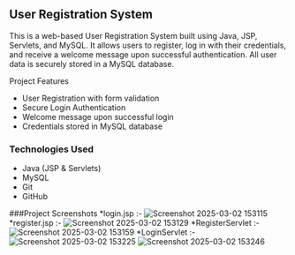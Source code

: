 ## User Registration System

This is a web-based User Registration System built using Java, JSP, Servlets, and MySQL. 
It allows users to register, log in with their credentials, and receive a welcome message upon successful authentication. 
All user data is securely stored in a MySQL database.



Project Features

* User Registration with form validation
* Secure Login Authentication
* Welcome message upon successful login
* Credentials stored in MySQL database

### Technologies Used

* Java (JSP & Servlets)
* MySQL
* Git
* GitHub

###Project Screenshots
  *login.jsp :-
![Screenshot 2025-03-02 153115](https://github.com/user-attachments/assets/dbf08aea-6875-4e1a-8279-d5839369dbbe)
  *register.jsp :-
![Screenshot 2025-03-02 153129](https://github.com/user-attachments/assets/632af57b-cb33-4c63-86cf-e3f4ee08bb11)
*RegisterServlet :-
![Screenshot 2025-03-02 153159](https://github.com/user-attachments/assets/29495eac-2105-48b9-90a3-1ce92b247b01)
*LoginServlet :-
![Screenshot 2025-03-02 153225](https://github.com/user-attachments/assets/8d9465a5-ac13-4b77-bbc0-6133eaa903fc)
![Screenshot 2025-03-02 153246](https://github.com/user-attachments/assets/e748ca88-2fd9-46d8-b8f2-e5111f41d8d1)

